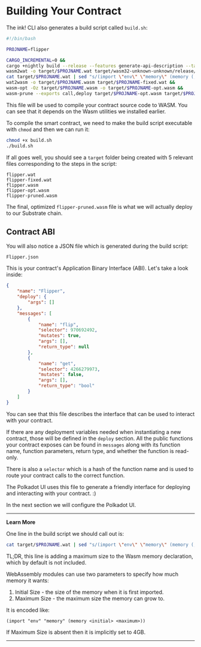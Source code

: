 Building Your Contract
===

The ink! CLI also generates a build script called `build.sh`:

```bash
#!/bin/bash

PROJNAME=flipper

CARGO_INCREMENTAL=0 &&
cargo +nightly build --release --features generate-api-description --target=wasm32-unknown-unknown --verbose &&
wasm2wat -o target/$PROJNAME.wat target/wasm32-unknown-unknown/release/$PROJNAME.wasm &&
cat target/$PROJNAME.wat | sed "s/(import \"env\" \"memory\" (memory (;0;) 2))/(import \"env\" \"memory\" (memory (;0;) 2 16))/" > target/$PROJNAME-fixed.wat &&
wat2wasm -o target/$PROJNAME.wasm target/$PROJNAME-fixed.wat &&
wasm-opt -Oz target/$PROJNAME.wasm -o target/$PROJNAME-opt.wasm &&
wasm-prune --exports call,deploy target/$PROJNAME-opt.wasm target/$PROJNAME-pruned.wasm
```

This file will be used to compile your contract source code to WASM. You can see that it depends on the Wasm utilities we installed earlier.

To compile the smart contract, we need to make the build script executable with `chmod` and then we can run it:

```bash
chmod +x build.sh
./build.sh
```

If all goes well, you should see a `target` folder being created with 5 relevant files corresponding to the steps in the script:

```
flipper.wat
flipper-fixed.wat
flipper.wasm
flipper-opt.wasm
flipper-pruned.wasm
```

The final, optimized `flipper-pruned.wasm` file is what we will actually deploy to our Substrate chain.

## Contract ABI

You will also notice a JSON file which is generated during the build script:

```
Flipper.json
```

This is your contract's Application Binary Interface (ABI). Let's take a look inside:

```json
{
    "name": "Flipper",
    "deploy": {
        "args": []
    },
    "messages": [
        {
            "name": "flip",
            "selector": 970692492,
            "mutates": true,
            "args": [],
            "return_type": null
        },
        {
            "name": "get",
            "selector": 4266279973,
            "mutates": false,
            "args": [],
            "return_type": "bool"
        }
    ]
}
```

You can see that this file describes the interface that can be used to interact with your contract.

If there are any deployment variables needed when instantiating a new contract, those will be defined in the `deploy` section. All the public functions your contract exposes can be found in `messages` along with its function name, function parameters, return type, and whether the function is read-only.

There is also a `selector` which is a hash of the function name and is used to route your contract calls to the correct function.

The Polkadot UI uses this file to generate a friendly interface for deploying and interacting with your contract. :)

In the next section we will configure the Polkadot UI.

---

**Learn More**

One line in the build script we should call out is:

```bash
cat target/$PROJNAME.wat | sed "s/(import \"env\" \"memory\" (memory (;0;) 2))/(import \"env\" \"memory\" (memory (;0;) 2 16))/" > target/$PROJNAME-fixed.wat &&
```

TL;DR, this line is adding a maximum size to the Wasm memory declaration, which by default is not included.

WebAssembly modules can use two parameters to specify how much memory it wants:

1. Initial Size - the size of the memory when it is first imported.
2. Maximum Size - the maximum size the memory can grow to.

It is encoded like:

```
(import "env" "memory" (memory <initial> <maximum>))
```

If Maximum Size is absent then it is implicitly set to 4GB.

---